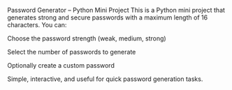  Password Generator – Python Mini Project
This is a Python mini project that generates strong and secure passwords with a maximum length of 16 characters. You can:

Choose the password strength (weak, medium, strong)

Select the number of passwords to generate

Optionally create a custom password

Simple, interactive, and useful for quick password generation tasks.

